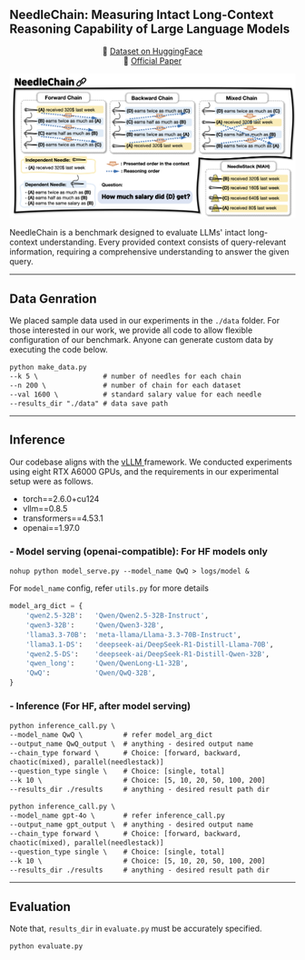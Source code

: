 
## NeedleChain: Measuring Intact Long-Context Reasoning Capability of Large Language Models

<p align="center">
🤗 <a href="https://huggingface.co/datasets/hyeonsss/needlechain"> Dataset on HuggingFace </a>
<br>
    📄 <a href="https://arxiv.org/abs/2507.22411"> Official Paper </a>
<br>

<p align="center">
  <img src="asset/needlechain.png" width="800"/>
</p>

NeedleChain is a benchmark designed to evaluate LLMs' intact long-context understanding. 
Every provided context consists of query-relevant information, requiring a comprehensive understanding to answer the given query.

---

## Data Genration

We placed sample data used in our experiments in the `./data` folder.
For those interested in our work, we provide all code to allow flexible configuration of our benchmark.
Anyone can generate custom data by executing the code below.

```
python make_data.py
--k 5 \                # number of needles for each chain
--n 200 \              # number of chain for each dataset
--val 1600 \           # standard salary value for each needle
--results_dir "./data" # data save path
```

---

## Inference

Our codebase aligns with the <a href="https://github.com/vllm-project/vllm"> vLLM </a> framework. We conducted experiments using eight RTX A6000 GPUs, and the requirements in our experimental setup were as follows.
- torch==2.6.0+cu124
- vllm==0.8.5
- transformers==4.53.1
- openai==1.97.0


### - Model serving (openai-compatible): For HF models only
```
nohup python model_serve.py --model_name QwQ > logs/model &
```
For ```model_name``` config, refer ```utils.py``` for more details

```python
model_arg_dict = {
    'qwen2.5-32B':   'Qwen/Qwen2.5-32B-Instruct',
    'qwen3-32B':     'Qwen/Qwen3-32B',
    'llama3.3-70B':  'meta-llama/Llama-3.3-70B-Instruct',
    'llama3.1-DS':   'deepseek-ai/DeepSeek-R1-Distill-Llama-70B',
    'qwen2.5-DS':    'deepseek-ai/DeepSeek-R1-Distill-Qwen-32B',
    'qwen_long':     'Qwen/QwenLong-L1-32B',
    'QwQ':           'Qwen/QwQ-32B',
}
```

### - Inference (For HF, after model serving)

```
python inference_call.py \
--model_name QwQ \          # refer model_arg_dict
--output_name QwQ_output \  # anything - desired output name
--chain_type forward \      # Choice: [forward, backward, chaotic(mixed), parallel(needlestack)]
--question_type single \    # Choice: [single, total]
--k 10 \                    # Choice: [5, 10, 20, 50, 100, 200]
--results_dir ./results     # anything - desired result path dir
```

```
python inference_call.py \
--model_name gpt-4o \       # refer inference_call.py
--output_name gpt_output \  # anything - desired output name
--chain_type forward \      # Choice: [forward, backward, chaotic(mixed), parallel(needlestack)]
--question_type single \    # Choice: [single, total]
--k 10 \                    # Choice: [5, 10, 20, 50, 100, 200]
--results_dir ./results     # anything - desired result path dir
```


---

## Evaluation

Note that, ```results_dir``` in `evaluate.py` must be accurately specified.
```
python evaluate.py
```




